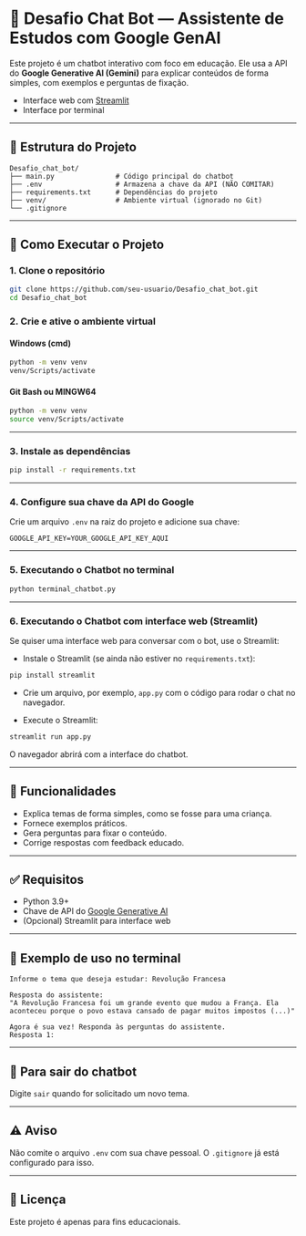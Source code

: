 # 🤖 Desafio Chat Bot — Assistente de Estudos com Google GenAI

Este projeto é um chatbot interativo com foco em educação. Ele usa a API do **Google Generative AI (Gemini)** para explicar conteúdos de forma simples, com exemplos e perguntas de fixação.

- Interface web com [Streamlit](https://streamlit.io)
- Interface por terminal

---

## 📁 Estrutura do Projeto

```
Desafio_chat_bot/
├── main.py               # Código principal do chatbot
├── .env                  # Armazena a chave da API (NÃO COMITAR)
├── requirements.txt      # Dependências do projeto
├── venv/                 # Ambiente virtual (ignorado no Git)
└── .gitignore
```

---

## 🚀 Como Executar o Projeto

### 1. Clone o repositório

```bash
git clone https://github.com/seu-usuario/Desafio_chat_bot.git
cd Desafio_chat_bot
```

### 2. Crie e ative o ambiente virtual

#### Windows (cmd)

```cmd
python -m venv venv
venv/Scripts/activate
```

#### Git Bash ou MINGW64

```bash
python -m venv venv
source venv/Scripts/activate
```

---

### 3. Instale as dependências

```bash
pip install -r requirements.txt
```

---

### 4. Configure sua chave da API do Google

Crie um arquivo `.env` na raiz do projeto e adicione sua chave:

```
GOOGLE_API_KEY=YOUR_GOOGLE_API_KEY_AQUI
```

---

### 5. Executando o Chatbot no terminal

```bash
python terminal_chatbot.py
```

---

### 6. Executando o Chatbot com interface web (Streamlit)

Se quiser uma interface web para conversar com o bot, use o Streamlit:

- Instale o Streamlit (se ainda não estiver no `requirements.txt`):

```bash
pip install streamlit
```

- Crie um arquivo, por exemplo, `app.py` com o código para rodar o chat no navegador.

- Execute o Streamlit:

```bash
streamlit run app.py
```

O navegador abrirá com a interface do chatbot.

---

## 🧠 Funcionalidades

- Explica temas de forma simples, como se fosse para uma criança.
- Fornece exemplos práticos.
- Gera perguntas para fixar o conteúdo.
- Corrige respostas com feedback educado.

---

## ✅ Requisitos

- Python 3.9+
- Chave de API do [Google Generative AI](https://aistudio.google.com/app/apikey)
- (Opcional) Streamlit para interface web

---

## 📌 Exemplo de uso no terminal

```
Informe o tema que deseja estudar: Revolução Francesa

Resposta do assistente:
"A Revolução Francesa foi um grande evento que mudou a França. Ela aconteceu porque o povo estava cansado de pagar muitos impostos (...)"

Agora é sua vez! Responda às perguntas do assistente.
Resposta 1:
```

---

## 🛑 Para sair do chatbot

Digite `sair` quando for solicitado um novo tema.

---

## ⚠️ Aviso

Não comite o arquivo `.env` com sua chave pessoal. O `.gitignore` já está configurado para isso.

---

## 📄 Licença

Este projeto é apenas para fins educacionais.
